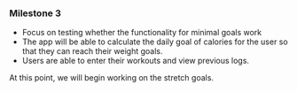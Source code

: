 ### Milestone 3
* Focus on testing whether the functionality for minimal goals work
* The app will be able to calculate the daily goal of calories for the user so that they can reach their weight goals.
* Users are able to enter their workouts and view previous logs.

At this point, we will begin working on the stretch goals.



